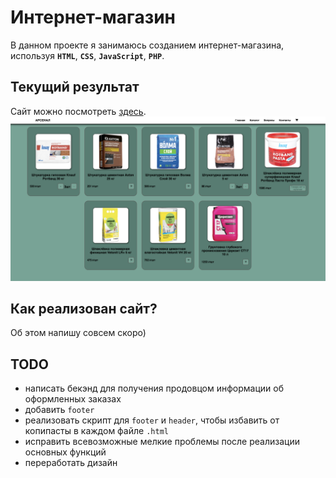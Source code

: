 # **Интернет-магазин**
В данном проекте я занимаюсь созданием интернет-магазина, используя **`HTML`**, **`CSS`**, **`JavaScript`**, **`PHP`**.

## **Текущий результат**
Сайт можно посмотреть [здесь](http://arsenal-building.ru).
![Screenshot](README_files/Building_website.png)

## **Как реализован сайт?**

Об этом напишу совсем скоро)

## **TODO**

+ написать бекэнд для получения продовцом информации об оформленных заказах
+ добавить `footer`
+ реализовать скрипт для `footer` и `header`, чтобы избавить от копипасты в каждом файле `.html`
+ исправить всевозможные мелкие проблемы после реализации основных функций
+ переработать дизайн

